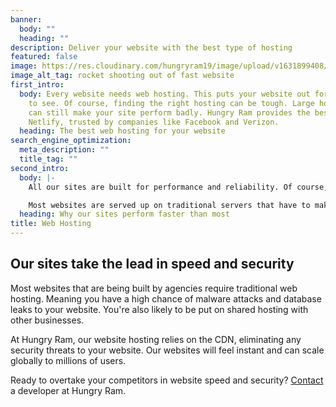 ```yaml
---
banner:
  body: ""
  heading: ""
description: Deliver your website with the best type of hosting
featured: false
image: https://res.cloudinary.com/hungryram19/image/upload/v1631899408/hungryram/fast-website-rocket_hvpluk.jpg
image_alt_tag: rocket shooting out of fast website
first_intro:
  body: Every website needs web hosting. This puts your website out for the world
    to see. Of course, finding the right hosting can be tough. Large hosting companies
    can still make your site perform badly. Hungry Ram provides the best hosting through
    Netlify, trusted by companies like Facebook and Verizon.
  heading: The best web hosting for your website
search_engine_optimization:
  meta_description: ""
  title_tag: ""
second_intro:
  body: |-
    All our sites are built for performance and reliability. Of course, once the site is built it needs to be put on a reliable host. Netlify focuses on speed and performance and will deliver a blazing-fast website. This is the main reason we've decided to use them for hosting.

    Most websites are served up on traditional servers that have to make additional requests to the server. Netlify delivers websites through a CDN _(Content Delivery Network)_. In short - a CDN means faster internet for your customers.
  heading: Why our sites perform faster than most
title: Web Hosting
---
```

## Our sites take the lead in speed and security

Most websites that are being built by agencies require traditional web hosting. Meaning you have a high chance of malware attacks and database leaks to your website. You're also likely to be put on shared hosting with other businesses.

At Hungry Ram, our website hosting relies on the CDN, eliminating any security threats to your website. Our websites will feel instant and can scale globally to millions of users.

Ready to overtake your competitors in website speed and security? [Contact](/contact) a developer at Hungry Ram.